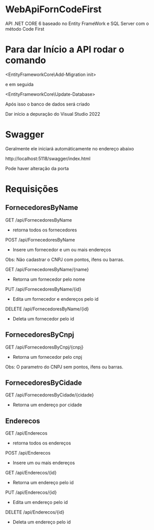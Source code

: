 # WebApiFornCodeFirst
API .NET CORE 6 baseado no Entity FrameWork e SQL Server com o método Code First


# Para dar Início a API rodar o comando

<EntityFrameworkCore\Add-Migration init>

e em seguida

<EntityFrameworkCore\Update-Database>

Após isso o banco de dados será criado

Dar início a depuração do Visual Studio 2022

# Swagger

Geralmente ele iniciará automáticamente no endereço abaixo

http://localhost:5118/swagger/index.html

Pode haver alteração da porta 


# Requisições

## FornecedoresByName

GET /api/FornecedoresByName
- retorna todos os fornecedores

POST /api/FornecedoresByName
- Insere um fornecedor e um ou mais endereços

 Obs: Não cadastrar o CNPJ com pontos, ifens ou barras.

GET /api/FornecedoresByName/{name}
- Retorna um fornecedor pelo nome

PUT /api/FornecedoresByName/{id}
- Edita um fornecedor e endereços pelo id

DELETE /api/FornecedoresByName/{id}
- Deleta um fornecedor pelo id

## FornecedoresByCnpj

GET /api/FornecedoresByCnpj/{cnpj}
- Retorna um fornecedor pelo cnpj

 Obs: O parametro do CNPJ sem pontos, ifens ou barras.

## FornecedoresByCidade

GET /api/FornecedoresByCidade/{cidade}
- Retorna um endereço por cidade

## Enderecos

GET /api/Enderecos
- retorna todos os endereços

POST /api/Enderecos
- Insere um ou mais endereços

GET /api/Enderecos/{id}
- Retorna um endereço pelo id

PUT /api/Enderecos/{id}
- Edita um endereço pelo id

DELETE /api/Enderecos/{id}
- Deleta um endereço pelo id